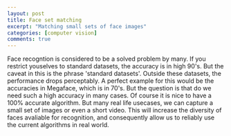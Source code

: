 ```yaml
---
layout: post
title: Face set matching
excerpt: "Matching small sets of face images"
categories: [computer vision]
comments: true
---
```


Face recogntion is considered to be a solved problem by many. If you restrict youselves to standard datasets, the accuracy is in high 90's. But the caveat in this is the phrase 'standard datasets'. Outside these datasets, the performance drops perceptably. A perfect example for this would be the accuracies in Megaface, which is in 70's. But the question is that do we need such a high accuracy in many cases. Of course it is nice to have a 100% accurate algorithm. But many real life usecases, we can capture a small set of images or even a short video. This will increase the diversity of faces avaliable for recognition, and consequently allow us to reliably use the current algorithms in real world.
